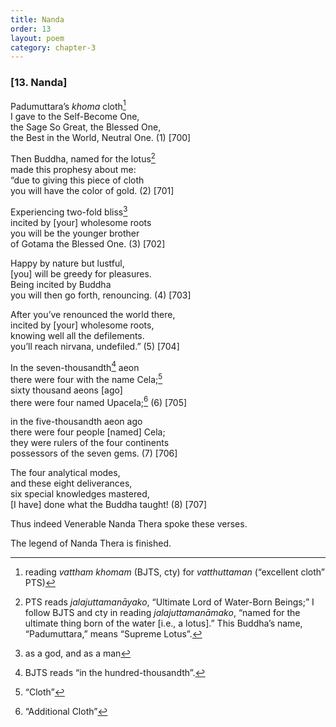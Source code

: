 ```yaml
---
title: Nanda
order: 13
layout: poem
category: chapter-3
---
```


### \[13. Nanda\]

Padumuttara’s *khoma* cloth[^1]  
I gave to the Self-Become One,  
the Sage So Great, the Blessed One,  
the Best in the World, Neutral One. (1) \[700\]

Then Buddha, named for the lotus[^2]  
made this prophesy about me:  
“due to giving this piece of cloth  
you will have the color of gold. (2) \[701\]

Experiencing two-fold bliss[^3]  
incited by \[your\] wholesome roots  
you will be the younger brother  
of Gotama the Blessed One. (3) \[702\]

Happy by nature but lustful,  
\[you\] will be greedy for pleasures.  
Being incited by Buddha  
you will then go forth, renouncing. (4) \[703\]

After you’ve renounced the world there,  
incited by \[your\] wholesome roots,  
knowing well all the defilements.  
you’ll reach nirvana, undefiled.” (5) \[704\]

In the seven-thousandth[^4] aeon  
there were four with the name Cela;[^5]  
sixty thousand aeons \[ago\]  
there were four named Upacela;[^6] (6) \[705\]

in the five-thousandth aeon ago  
there were four people \[named\] Cela;  
they were rulers of the four continents  
possessors of the seven gems. (7) \[706\]

The four analytical modes,  
and these eight deliverances,  
six special knowledges mastered,  
\[I have\] done what the Buddha taught! (8) \[707\]

Thus indeed Venerable Nanda Thera spoke these verses.

The legend of Nanda Thera is finished.

[^1]: reading *vattham khomam* (BJTS, cty) for *vatthuttaman* (“excellent cloth” PTS)

[^2]: PTS reads *jalajuttamanāyako*, “Ultimate Lord of Water-Born Beings;” I follow BJTS and cty in reading *jalajuttamanāmako*, “named for the ultimate thing born of the water \[i.e., a lotus\].” This Buddha’s name, “Padumuttara,” means “Supreme Lotus”.

[^3]: as a god, and as a man

[^4]: BJTS reads “in the hundred-thousandth”.

[^5]: “Cloth”

[^6]: “Additional Cloth”
